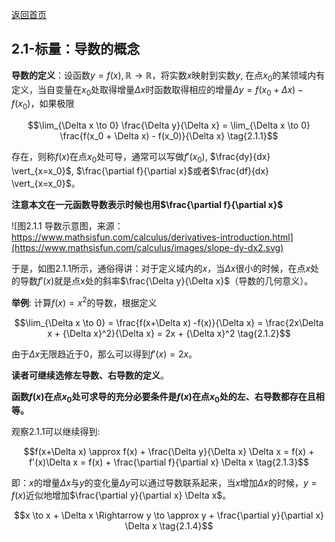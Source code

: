 [返回首页](../README.md)

## 2.1-标量：导数的概念
**导数的定义**：设函数$y=f(x), \mathbb R \to \mathbb R$，将实数$x$映射到实数$y$, 在点$x_0$的某领域内有定义，当自变量在$x_0$处取得增量$\Delta x$时函数取得相应的增量$\Delta y=f(x_0 + \Delta x) - f(x_0)$，如果极限

$$\lim_{\Delta x \to 0} \frac{\Delta y}{\Delta x} = \lim_{\Delta x \to 0} \frac{f(x_0 + \Delta x) - f(x_0)}{\Delta x} \tag{2.1.1}$$

存在，则称$f(x)$在点$x_0$处可导，通常可以写做$f'(x_0)$, $\frac{dy}{dx} \vert_{x=x_0}$, $\frac{\partial f}{\partial x}$或者$\frac{df}{dx} \vert_{x=x_0}$。

**注意本文在一元函数导数表示时候也用$\frac{\partial f}{\partial x}$**

![图2.1.1 导数示意图，来源：https://www.mathsisfun.com/calculus/derivatives-introduction.html](https://www.mathsisfun.com/calculus/images/slope-dy-dx2.svg)

于是，如图2.1.1所示，通俗得讲：对于定义域内的$x$，当$\Delta x$很小的时候，在点$x$处的导数$f'(x)$就是点x处的斜率$\frac{\Delta y}{\Delta x}$（导数的几何意义）。

**举例**: 计算$f(x)=x^2$的导数，根据定义

$$\lim_{\Delta x \to 0} = \frac{f(x+\Delta x) -f(x)}{\Delta x} = \frac{2x\Delta x + {\Delta x}^2}{\Delta x} = 2x + {\Delta x}^2 \tag{2.1.2}$$

由于$\Delta x$无限趋近于0，那么可以得到$f'(x)=2x$。

**读者可继续选修左导数、右导数的定义**。


**函数$f(x)$在点$x_0$处可求导的充分必要条件是$f(x)$在点$x_0$处的左、右导数都存在且相等。**

观察2.1.1可以继续得到:

$$f(x+\Delta x) \approx f(x) + \frac{\Delta y}{\Delta x} \Delta x = f(x) + f'(x)\Delta x = f(x) + \frac{\partial f}{\partial x} \Delta x \tag{2.1.3}$$

即：$x$的增量$\Delta x$与$y$的变化量$\Delta y$可以通过导数联系起来，当$x$增加$\Delta x$的时候，$y=f(x)$近似地增加$\frac{\partial y}{\partial x} \Delta x$。

$$x \to x + \Delta x \Rightarrow y \to \approx y + \frac{\partial y}{\partial x} \Delta x \tag{2.1.4}$$
